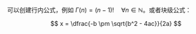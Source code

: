 可以创建行内公式，例如 $\Gamma(n) = (n-1)!\quad\forall n\in\mathbb N$。或者块级公式：

$$	
x = \dfrac{-b \pm \sqrt{b^2 - 4ac}}{2a} 
$$